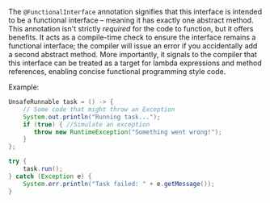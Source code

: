 The `@FunctionalInterface` annotation signifies that this interface is intended to be a functional interface – meaning it has exactly one abstract method. This annotation isn't strictly *required* for the code to function, but it offers benefits. It acts as a compile-time check to ensure the interface remains a functional interface; the compiler will issue an error if you accidentally add a second abstract method.  More importantly, it signals to the compiler that this interface can be treated as a target for lambda expressions and method references, enabling concise functional programming style code.

Example:

```java
UnsafeRunnable task = () -> {
    // Some code that might throw an Exception
    System.out.println("Running task...");
    if (true) { //Simulate an exception
       throw new RuntimeException("Something went wrong!");
    }
};

try {
    task.run();
} catch (Exception e) {
    System.err.println("Task failed: " + e.getMessage());
}
```